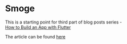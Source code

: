 # Smoge

This is a starting point for third part of blog posts series -  
[How to Build an App with Flutter](https://www.thedroidsonroids.com/blog/how-to-build-an-app-with-flutter-introduction)

The article can be found [here](https://www.thedroidsonroids.com/blog/how-to-build-an-app-with-flutter-home-screen)

